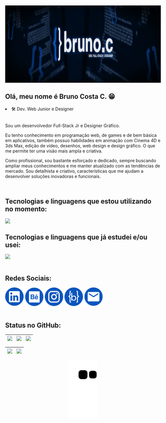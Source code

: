 <img style="height: 250px;" src="./Images/CapaGithub.jpg"></img>

<h2> Olá, meu nome é Bruno Costa C. 😁</h2> 
<li>🛠 Dev. Web Junior e Designer</li><br/>  

<div>
  
<div>      
  <p>Sou um desenvolvedor Full-Stack Jr e Designer Gráfico.  
    
  Eu tenho conhecimento em programação web, de games e de bem básica em aplicativos, também possuo habilidades em animação com Cinema 4D e 3ds Max, edição de vídeo, desenhos, web design e design gráfico. O que me permite ter uma visão mais ampla e criativa.    
  
  Como profissional, sou bastante esforçado e dedicado, sempre buscando ampliar meus conhecimentos e me manter atualizado com as tendências de mercado. Sou detalhista e criativo, características que me ajudam a desenvolver soluções inovadoras e funcionais.</p>
</div>

<br />
  
<div>
  <h2>Tecnologias e linguagens que estou utilizando no momento:</h2>  
  
  <div style="display: inline_block">
    <img src="https://devicons.dev.br/icons?icon=HTML,CSS,Sass,JavaScript,React,NextJs,StyledComponents,Git,Python,Figma,Photoshop&size=50&theme=dark&perline=14">   
  </div>
 
  <h2>Tecnologias e linguagens que já estudei e/ou usei:</h2>   
  
  <div style="display: inline_block">
    <img src="https://devicons.dev.br/icons?icon=TypeScript,Bootstrap,Wordpress,JQuery,PHP,Java,AndroidStudio,VisualStudio,Unity,UnrealEngine,Godot,GameMakerStudio,Mysql,Illustrator,AfterEffects,Blender&size=40&theme=dark&perline=14">
  </div>
</div>   

<br />

<div>
  <h2>Redes Sociais:</h2>  
    <a href="https://www.linkedin.com/in/bruno-costa-a643621b2/" target="_blank"><img style="width: 60px; height:60px;" src="./Images/ICON/Linkedin.svg" target="_blank"></a>  
    <a href="https://www.behance.net/ibrunoc/" target="_blank"><img style="width: 60px; height: 60px;" src="./Images/ICON/Behance.svg" target="_blank"></a>      
    <a href="https://www.instagram.com/bruno.costa.c/" target="_blank"><img style="width: 60px; height: 60px;" src="./Images/ICON/Instagram.svg" target="_blank"></a>  
    <a href="https://www.brunoc.dev/"><img style="width: 60px; height: 60px;" src="./Images/ICON/Website.svg" target="_blank"></a>
    <a href="mailto:bruno.costa.c06@gmail.com"><img style="width: 60px; height: 60px;" src="./Images/ICON/Mail.svg" target="_blank"></a>
</div>

<br />

<div>
  <h2>Status no GitHub:</h2>  
  
  | ![](http://github-profile-summary-cards.vercel.app/api/cards/stats?username=ibrunoc&theme=nord_dark) | ![](http://github-profile-summary-cards.vercel.app/api/cards/repos-per-language?username=ibrunoc&hide=Html&theme=nord_dark) | ![](http://github-profile-summary-cards.vercel.app/api/cards/most-commit-language?username=ibrunoc&theme=nord_dark) |
  | :-: | :-: | :-: |

  | ![](http://github-profile-summary-cards.vercel.app/api/cards/profile-details?username=ibrunoc&theme=nord_dark) | ![](https://github-readme-streak-stats.herokuapp.com/?user=ibrunoc&hide_border=true&date_format=M%20j%5B%2C%20Y%5D&background=2D3742&stroke=2D3742&ring=6bbbca&fire=6bbbca&currStreakNum=fff&sideNums=6bbbca&currStreakLabel=6bbbca&sideLabels=fff&dates=fff) |
  | :-: | :-: |
</div>

  <div align="center">      
    
  ![Snake animation](https://github.com/ibrunoc/ibrunoc/blob/output/github-contribution-grid-snake.svg)
    
  </div>    
</div>
